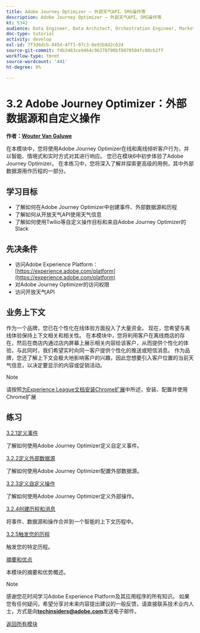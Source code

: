 ```yaml
---
title: Adobe Journey Optimizer — 外部天气API、SMS操作等
description: Adobe Journey Optimizer — 外部天气API、SMS操作等
kt: 5342
audience: Data Engineer, Data Architect, Orchestration Engineer, Marketer
doc-type: tutorial
activity: develop
exl-id: 7f3d6dcb-845d-4ff1-97c3-8e93b8d2c624
source-git-commit: f4b3463ce9464c96378790bf8070504fc90cb2ff
workflow-type: tm+mt
source-wordcount: '441'
ht-degree: 0%

---
```


# 3.2 Adobe Journey Optimizer：外部数据源和自定义操作

**作者：[Wouter Van Galuwe](https://www.linkedin.com/in/woutervangeluwe/)**

在本模块中，您将使用Adobe Journey Optimizer在线和离线倾听客户行为，并以智能、情境式和实时方式对其进行响应。 您已在模块6中初步体验了Adobe Journey Optimizer。 在本练习中，您将深入了解并探索更高级的用例，其中外部数据源用作历程的一部分。

## 学习目标

- 了解如何在Adobe Journey Optimizer中创建事件、外部数据源和历程
- 了解如何从开放天气API使用天气信息
- 了解如何使用Twilio等自定义操作目标和来自Adobe Journey Optimizer的Slack

## 先决条件

- 访问Adobe Experience Platform： [https://experience.adobe.com/platform](https://experience.adobe.com/platform)
- 对Adobe Journey Optimizer的访问权限
- 访问开放天气API

## 业务上下文

作为一个品牌，您已在个性化在线体验方面投入了大量资金。 现在，您希望与离线体验保持上下文相关和相关性。
在本模块中，您将利用客户在离线商店的存在，然后在商店内通过店内屏幕上展示相关内容给该客户，从而提供个性化的体验，与此同时，我们希望实时向同一客户提供个性化的推送或短信消息。
作为品牌，您还了解上下文会极大地影响客户的兴趣，因此您想要引入客户位置的当前天气信息，以决定要显示的内容或促销活动。

>[!NOTE]
>
>请按照[为Experience League文档安装Chrome扩展](../../gettingstarted/gettingstarted/ex1.md)中所述，安装、配置并使用Chrome扩展

## 练习

[3.2.1定义事件](./ex1.md)

了解如何使用Adobe Journey Optimizer定义自定义事件。

[3.2.2定义外部数据源](./ex2.md)

了解如何使用Adobe Journey Optimizer配置外部数据源。

[3.2.3定义自定义操作](./ex3.md)

了解如何使用Adobe Journey Optimizer定义外部操作。

[3.2.4创建历程和消息](./ex4.md)

将事件、数据源和操作合并到一个智能的上下文历程中。

[3.2.5触发您的历程](./ex5.md)

触发您的特定历程。

[摘要和优点](./summary.md)

本模块的摘要和优势概述。

>[!NOTE]
>
>感谢您花时间学习Adobe Experience Platform及其应用程序的所有知识。 如果您有任何疑问，希望分享对未来内容提出建议的一般反馈，请直接联系技术业内人士，方式是向&#x200B;**techinsiders@adobe.com**&#x200B;发送电子邮件。

[返回所有模块](../../../overview.md)
